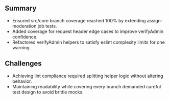 ## Summary
- Ensured src/core branch coverage reached 100% by extending assign-moderation job tests.
- Added coverage for request header edge cases to improve verifyAdmin confidence.
- Refactored verifyAdmin helpers to satisfy eslint complexity limits for one warning.

## Challenges
- Achieving lint compliance required splitting helper logic without altering behavior.
- Maintaining readability while covering every branch demanded careful test design to avoid brittle mocks.
